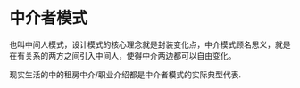 # 中介者模式

也叫中间人模式，设计模式的核心理念就是封装变化点，中介模式顾名思义，就是在有关系的两方之间引入中间人，使得中介两边都可以自由变化。

现实生活的中的租房中介/职业介绍都是中介者模式的实际典型代表.
